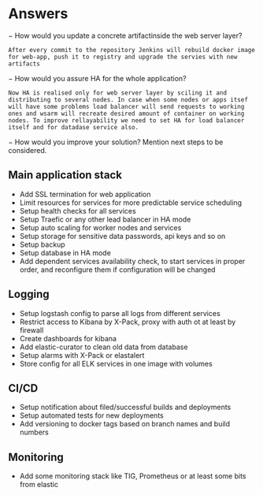 # Answers #

− How would you update a concrete artifactinside the web server layer?

`After every commit to the repository Jenkins will rebuild docker image for web-app, push it to registry and upgrade the servies with new artifacts`

− How would you assure HA for the whole application?

`Now HA is realised only for web server layer by sciling it and distributing to several nodes. In case when some nodes or apps itsef will have some problems load balancer will send requests to working ones and wsarm will recreate desired amount of container on working nodes. To improve rellayability we need to set HA for load balancer itself and for datadase service also.`

− How would you improve your solution? Mention next steps to be considered.

## Main application stack ##

- Add SSL termination for web application
- Limit resources for services for more predictable service scheduling
- Setup health checks for all services
- Setup Traefic or any other lead balancer in HA mode
- Setup auto scaling for worker nodes and services
- Setup storage for sensitive data passwords, api keys and so on
- Setup backup
- Setup database in HA mode
- Add dependent services availability check, to start services in proper order, and reconfigure them if configuration will be changed

## Logging ##

- Setup logstash config to parse all logs from different services
- Restrict access to Kibana by X-Pack, proxy with auth ot at least by firewall
- Create dashboards for kibana
- Add elastic-curator to clean old data from database
- Setup alarms with X-Pack or elastalert
- Store config for all ELK services in one image with volumes

## CI/CD ##

- Setup notification about filed/successful builds and deployments
- Setup automated tests for new deployments
- Add versioning to docker tags based on branch names and build numbers

## Monitoring ##

- Add some monitoring stack like TIG, Prometheus or at least some bits from elastic
